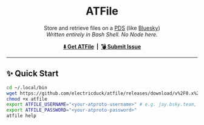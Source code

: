 <h1 align="center">
    ATFile
</h1>

<p align="center">
    Store and retrieve files on a <a href="https://atproto.com/guides/glossary#pds-personal-data-server">PDS</a> (like <a href="https://bsky.app">Bluesky</a>)<br />
    <em>Written entirely in Bash Shell. No Node here.</em>
</p>

<p align="center">
    <strong>
        <a href="https://github.com/electricduck/atfile/releases/latest">⬇️ Get ATFile</a> &nbsp;|&nbsp;
        <a href="https://github.com/electricduck/atfile/issues/new">💣 Submit Issue</a>
    </strong>
</p>

<hr />

## ✨ Quick Start

```sh
cd ~/.local/bin
wget https://github.com/electricduck/atfile/releases/download/v%2F0.x%2F0.1/atfile.sh -o atfile
chmod +x atfile
export ATFILE_USERNAME="<your-atproto-username>" # e.g. jay.bsky.team, did:plc:oky5czdrnfjpqslsw2a5iclo
export ATFILE_PASSWORD="<your-atproto-password>"
atfile help
```
